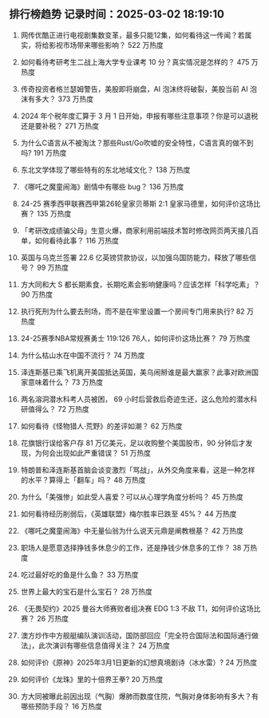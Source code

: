 
## 排行榜趋势 记录时间：2025-03-02 18:19:10
  
  1. 网传优酷正进行电视剧集数变革，最多只能12集，如何看待这一传闻？若属实，将给影视市场带来哪些影响？ 522 万热度
    
  2. 如何看待考研考生二战上海大学专业课考 10 分？真实情况是怎样的？ 475 万热度
    
  3. 传奇投资者格兰瑟姆警告，美股即将崩盘，AI 泡沫终将破裂，美股当前 AI 泡沫有多大？ 373 万热度
    
  4. 2024 年个税年度汇算于 3 月 1 日开始，申报有哪些注意事项？你是可以退税还是要补税？ 271 万热度
    
  5. 为什么C语言从不被淘汰？那些Rust/Go吹嘘的安全特性，C语言真的做不到吗? 191 万热度
    
  6. 东北文学体现了哪些特有的东北地域文化？ 138 万热度
    
  7. 《哪吒之魔童闹海》剧情中有哪些 bug？ 136 万热度
    
  8. 24-25 赛季西甲联赛西甲第26轮皇家贝蒂斯 2:1 皇家马德里，如何评价这场比赛？ 135 万热度
    
  9. 「考研改成绩骗父母」生意火爆，商家利用前端技术暂时修改网页两天接几百单，如何看待此事？ 116 万热度
    
  10. 英国与乌克兰签署 22.6 亿英镑贷款协议，以加强乌国防能力，释放了哪些信号？ 99 万热度
    
  11. 方大同和大 S 都长期素食，长期吃素会影响健康吗？应该怎样「科学吃素」？ 90 万热度
    
  12. 执行死刑为什么要去刑场，而不是在牢里设置一个房间专门用来执行? 82 万热度
    
  13. 24-25赛季NBA常规赛勇士 119:126 76人，如何评价这场比赛？ 79 万热度
    
  14. 为什么枯山水在中国不流行？ 74 万热度
    
  15. 泽连斯基已乘飞机离开美国抵达英国，美乌闹掰谁是最大赢家？此事对欧洲国家意味着什么？ 73 万热度
    
  16. 两名溶洞潜水科考人员被困， 69 小时后营救后奇迹生还，这么危险的潜水科研值得么？ 72 万热度
    
  17. 如何看待《怪物猎人·荒野》的差评如潮？ 62 万热度
    
  18. 花旗银行误给客户存 81 万亿美元，足以收购整个美国股市，90 分钟后才发现，为何会出现如此严重错误？ 51 万热度
    
  19. 特朗普和泽连斯基首脑会谈变激烈「骂战」，从外交角度来看，这是一种怎样的水平？算得上「翻车」吗？ 48 万热度
    
  20. 为什么「美强惨」如此受人喜爱？可以从心理学角度分析吗？ 45 万热度
    
  21. 如何看待经历削弱后，《英雄联盟》梅尔胜率已跌至 45%？ 44 万热度
    
  22. 《哪吒之魔童闹海》中无量仙翁为什么说天元鼎是阐教根基？ 42 万热度
    
  23. 职场人是愿意选择挣钱多休息少的工作，还是挣钱少休息多的工作？ 38 万热度
    
  24. 吃过最好吃的鱼是什么鱼？ 33 万热度
    
  25. 世界上最大的宝石是什么宝石？ 28 万热度
    
  26. 《无畏契约》2025 曼谷大师赛败者组决赛 EDG 1:3 不敌 T1，如何评价这场比赛？ 26 万热度
    
  27. 澳方炒作中方舰艇编队演训活动，国防部回应「完全符合国际法和国际通行做法」，此次演训有哪些信息值得关注？ 24 万热度
    
  28. 如何评价《原神》2025年3月1日更新的幻想真境剧诗（冰水雷）? 24 万热度
    
  29. 如何评价《龙珠》里的十倍界王拳? 20 万热度
    
  30. 方大同被曝此前因出现（气胸）爆肺而数度住院，气胸对身体影响有多大？有哪些预防手段？ 16 万热度
    